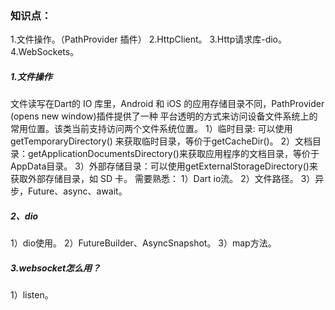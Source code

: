 ### 知识点：
1.文件操作。（PathProvider 插件）
2.HttpClient。
3.Http请求库-dio。
4.WebSockets。

##### 1.文件操作
文件读写在Dart的 IO 库里，Android 和 iOS 的应用存储目录不同，PathProvider (opens new window)插件提供了一种
平台透明的方式来访问设备文件系统上的常用位置。该类当前支持访问两个文件系统位置。
1）临时目录: 可以使用 getTemporaryDirectory() 来获取临时目录，等价于getCacheDir()。
2）文档目录：getApplicationDocumentsDirectory()来获取应用程序的文档目录，等价于AppData目录。
3）外部存储目录：可以使用getExternalStorageDirectory()来获取外部存储目录，如 SD 卡。
需要熟悉：
1）Dart io流。
2）文件路径。
3）异步，Future、async、await。


##### 2、dio
1）dio使用。
2）FutureBuilder、AsyncSnapshot。
3）map方法。

##### 3.websocket怎么用？
1）listen。













  